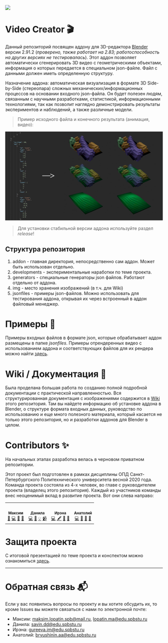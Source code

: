![](https://raw.githubusercontent.com/maksimio/Video-Creator/master/img/logo3.1.png)

# Video Creator 🎬
Данный репозиторий посвящен аддону для 3D-редактора [Blender](https://www.blender.org) версии 2.91.2 (_проверено, также работает на 2.83; работоспособность на других версиях не тестировалась_). Этот аддон позволяет автоматически сгенерировать 3D видео с геометрическими объектами, информация о которых передается в специальном json-файле. Файл с данными должен иметь определенную структуру.

Назначение аддона: автоматическая визуализация в формате 3D Side-by-Side (стереопара) сложных механических/информационных процессов на основании входного json-файла. Он будет полезен людям, связанным с научными разработками, статистикой, информационными технологиями, так как позволит наглядно демонстрировать результаты экспериментов и наблюдений, а также различные модели.

> Пример исходного файла и конечного результата (анимация, видео):
<p align="center">
  <img width="700" src="https://raw.githubusercontent.com/maksimio/Video-Creator/master/img/exampleReadme.png">
</p>

> Для установки стабильной версии аддона используйте раздел _release_!

## Структура репозитория
1. addon - главная директория, непосредственно сам аддон. Может быть использован отдельно.
1. developments - экспериментальные наработки по теме проекта.
1. generators - специальные генераторы json файлов. Работают отдельно от аддона.
1. img - место хранения изображений (в т.ч. для Wiki)
1. jsonfiles - примеры json-файлов. Можно использовать для тестирования аддона, открывая их через встроенный в аддон файловый менеджер.

# Примеры 🎥
Примеры входных файлов в формате json, которые обрабатывает аддон размещены в папке _jsonfiles_. Примеры отрендеренных видео с использованием аддона и соответствующих файлов для их рендера можно найти [здесь](https://drive.google.com/drive/folders/1CDenA3h9r8XsHT7CZwCwW7Wp1E45tlFN?usp=sharing).

# Wiki / Документация 📃
Была проделана большая работа по созданию полной подробной документации с практической направленностью. Вся структурированная документация с изображениями содержится в [Wiki](https://github.com/maksimio/Video-Creator/wiki) этого репозитория. Там вы найдете информацию об установке аддона в Blender, о структуре формата входных данных, руководство по использованию и еще много полезного материала, который касается не только этого репозитория, но и разработки аддонов для Blender в целом.

# Contributors ✨
На начальных этапах разработка велась в черновом приватном репозитории.

Этот проект был подготовлен в рамках дисциплины ОПД Санкт-Петербургского Политехнического университета весной 2020 года. Команда проекта состояла из 4-х человек, во главе с руководителем проекта (владелец этого репозитория). Каждый из участников команды внес неоценимый вклад в развитие проекта. Вот они слева направо:
<table>
  <tr>
    <td align="center"><a href="https://github.com/maksimio"><img src="https://avatars0.githubusercontent.com/u/61945327?s=460&u=acf5d9982b5445ff5ee0dded836ff402d90f1dea&v=4" width="100px;" alt=""/><br /><sub><b>Максим</b></sub></a><br /><a href="#Contributors" title="Project Management">📆</a> <a href="#Contributors" title="Code">💻</a> <a href="#Contributors" title="Design">🎨</a> <a href="#Contributors" title="Documentation">📖</a></td>
        <td align="center"><a href="https://github.com/Karablik"><img src="https://avatars2.githubusercontent.com/u/62114626?s=460&u=840b078909a98689f02837551a4cca1ed2e6267a&v=4" width="100px;" alt=""/><br /><sub><b>Данила</b></sub></a><br /><a href="#Contributors" title="Code">💻</a> <a href="#Contributors" title="Ideas & Planning">🤔</a> <a href="#Contributors" title="Examples">💡</a> <a href="#Contributors" title="Videos">📹</a></td>
        <td align="center"><a href="https://github.com/dew8"><img src="https://avatars0.githubusercontent.com/u/62108895?s=460&u=16f99935601515fd777fd3080bba9814e66825cd&v=4" width="100px;" alt=""/><br /><sub><b>Ирэна</b></sub></a><br /><a href="#Contributors" title="Code">💻</a> <a href="#Contributors" title="Content">🖋</a> <a href="#Contributors" title="Talks">📢</a> <a href="#Contributors" title="User Testing">📓</a></td>
        <td align="center"><a href="https://github.com/AnatoliyBr"><img src="https://avatars0.githubusercontent.com/u/62114392?s=460&u=d42d2ae93128d46acb2570e9613c7ba0a2b3e9a1&v=4" width="100px;" alt=""/><br /><sub><b>Анатолий</b></sub></a><br /><a href="#Contributors" title="Code">💻</a> <a href="#Contributors" title="Answering Questions">💬</a> <a href="#Contributors" title="Tools">🔧</a> <a href="#Contributors" title="Blogposts">📝</a></td>
  </tr>
</table>

# Защита проекта

С итоговой презентацией по теме проекта и конспектом можно ознакомиться [здесь](https://maksimio.github.io/videoCreator/).

***

# Обратная связь 📬
Если у вас появились вопросы по проекту и вы хотите обсудить их, то кроме Issues вы можете связаться с нами по электронной почте:

* Максим: maksim.lopatin.spb@mail.ru, lopatin.ma@edu.spbstu.ru
* Данила: savin.dd@edu.spbstu.ru
* Ирэна: gureeva.im@edu.spbstu.ru
* Анатолий: bryushinin.aa@edu.spbstu.ru
